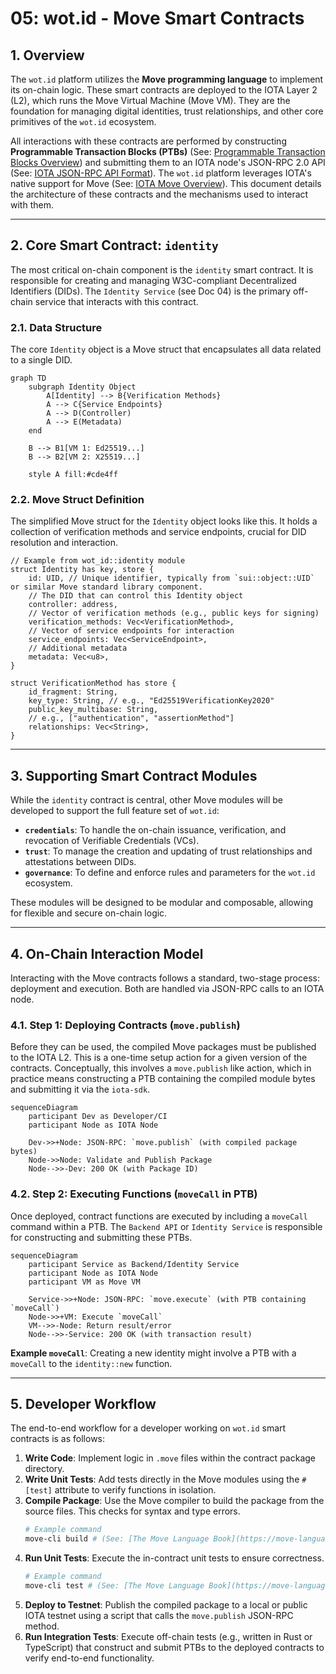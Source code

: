 # 05: wot.id - Move Smart Contracts

## 1. Overview

The `wot.id` platform utilizes the **Move programming language** to implement its on-chain logic. These smart contracts are deployed to the IOTA Layer 2 (L2), which runs the Move Virtual Machine (Move VM). They are the foundation for managing digital identities, trust relationships, and other core primitives of the `wot.id` ecosystem.

All interactions with these contracts are performed by constructing **Programmable Transaction Blocks (PTBs)** (See: [Programmable Transaction Blocks Overview](https://docs.iota.org/developer/iota-101/transactions/ptb/programmable-transaction-blocks-overview)) and submitting them to an IOTA node's JSON-RPC 2.0 API (See: [IOTA JSON-RPC API Format](https://docs.iota.org/references/iota-api/json-rpc-format)). The `wot.id` platform leverages IOTA's native support for Move (See: [IOTA Move Overview](https://docs.iota.org/developer/iota-101/move-overview)). This document details the architecture of these contracts and the mechanisms used to interact with them.

---

## 2. Core Smart Contract: `identity`

The most critical on-chain component is the `identity` smart contract. It is responsible for creating and managing W3C-compliant Decentralized Identifiers (DIDs). The `Identity Service` (see Doc 04) is the primary off-chain service that interacts with this contract.

### 2.1. Data Structure

The core `Identity` object is a Move struct that encapsulates all data related to a single DID.

```mermaid
graph TD
    subgraph Identity Object
        A[Identity] --> B{Verification Methods}
        A --> C{Service Endpoints}
        A --> D(Controller)
        A --> E(Metadata)
    end

    B --> B1[VM 1: Ed25519...]
    B --> B2[VM 2: X25519...]

    style A fill:#cde4ff
```

### 2.2. Move Struct Definition

The simplified Move struct for the `Identity` object looks like this. It holds a collection of verification methods and service endpoints, crucial for DID resolution and interaction.

```move
// Example from wot_id::identity module
struct Identity has key, store {
    id: UID, // Unique identifier, typically from `sui::object::UID` or similar Move standard library component.
    // The DID that can control this Identity object
    controller: address,
    // Vector of verification methods (e.g., public keys for signing)
    verification_methods: Vec<VerificationMethod>,
    // Vector of service endpoints for interaction
    service_endpoints: Vec<ServiceEndpoint>,
    // Additional metadata
    metadata: Vec<u8>,
}

struct VerificationMethod has store {
    id_fragment: String,
    key_type: String, // e.g., "Ed25519VerificationKey2020"
    public_key_multibase: String,
    // e.g., ["authentication", "assertionMethod"]
    relationships: Vec<String>,
}
```

---

## 3. Supporting Smart Contract Modules

While the `identity` contract is central, other Move modules will be developed to support the full feature set of `wot.id`:

*   **`credentials`**: To handle the on-chain issuance, verification, and revocation of Verifiable Credentials (VCs).
*   **`trust`**: To manage the creation and updating of trust relationships and attestations between DIDs.
*   **`governance`**: To define and enforce rules and parameters for the `wot.id` ecosystem.

These modules will be designed to be modular and composable, allowing for flexible and secure on-chain logic.

---

## 4. On-Chain Interaction Model

Interacting with the Move contracts follows a standard, two-stage process: deployment and execution. Both are handled via JSON-RPC calls to an IOTA node.

### 4.1. Step 1: Deploying Contracts (`move.publish`)

Before they can be used, the compiled Move packages must be published to the IOTA L2. This is a one-time setup action for a given version of the contracts. Conceptually, this involves a `move.publish` like action, which in practice means constructing a PTB containing the compiled module bytes and submitting it via the `iota-sdk`.

```mermaid
sequenceDiagram
    participant Dev as Developer/CI
    participant Node as IOTA Node

    Dev->>+Node: JSON-RPC: `move.publish` (with compiled package bytes)
    Node->>Node: Validate and Publish Package
    Node-->>-Dev: 200 OK (with Package ID)
```

### 4.2. Step 2: Executing Functions (`moveCall` in PTB)

Once deployed, contract functions are executed by including a `moveCall` command within a PTB. The `Backend API` or `Identity Service` is responsible for constructing and submitting these PTBs.

```mermaid
sequenceDiagram
    participant Service as Backend/Identity Service
    participant Node as IOTA Node
    participant VM as Move VM

    Service->>+Node: JSON-RPC: `move.execute` (with PTB containing `moveCall`)
    Node->>+VM: Execute `moveCall`
    VM-->>-Node: Return result/error
    Node-->>-Service: 200 OK (with transaction result)
```

**Example `moveCall`**: Creating a new identity might involve a PTB with a `moveCall` to the `identity::new` function.

---

## 5. Developer Workflow

The end-to-end workflow for a developer working on `wot.id` smart contracts is as follows:

1.  **Write Code**: Implement logic in `.move` files within the contract package directory.
2.  **Write Unit Tests**: Add tests directly in the Move modules using the `#[test]` attribute to verify functions in isolation.
3.  **Compile Package**: Use the Move compiler to build the package from the source files. This checks for syntax and type errors.
    ```bash
    # Example command
    move-cli build # (See: [The Move Language Book](https://move-language.github.io/move/))
    ```
4.  **Run Unit Tests**: Execute the in-contract unit tests to ensure correctness.
    ```bash
    # Example command
    move-cli test # (See: [The Move Language Book](https://move-language.github.io/move/))
    ```
5.  **Deploy to Testnet**: Publish the compiled package to a local or public IOTA testnet using a script that calls the `move.publish` JSON-RPC method.
6.  **Run Integration Tests**: Execute off-chain tests (e.g., written in Rust or TypeScript) that construct and submit PTBs to the deployed contracts to verify end-to-end functionality.
